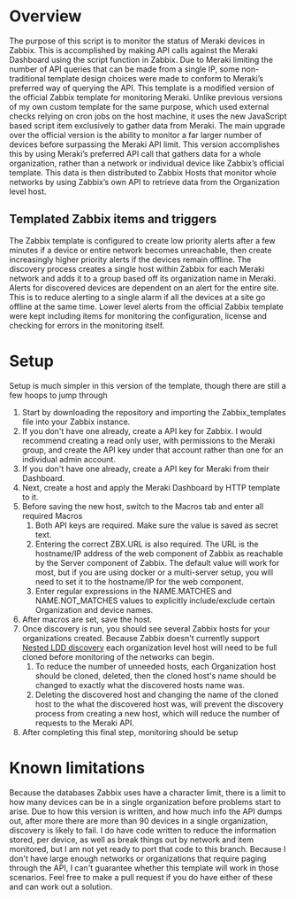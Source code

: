 # Overview
 The purpose of this script is to monitor the status of Meraki devices in Zabbix. This is accomplished by making API calls against the Meraki Dashboard using the script function in Zabbix. Due to Meraki limiting the number of API queries that can be made from a single IP, some non-traditional template design choices were made to conform to Meraki’s preferred way of querying the API.
 This template is a modified version of the official Zabbix template for monitoring Meraki. Unlike previous versions of my own custom template for the same purpose, which used external checks relying on cron jobs on the host machine, it uses the new JavaScript based script item exclusively to gather data from Meraki. 
 The main upgrade over the official version is the ability to monitor a far larger number of devices before surpassing the Meraki API limit. This version accomplishes this by using Meraki’s preferred API call that gathers data for a whole organization, rather than a network or individual device like Zabbix’s official template. This data is then distributed to Zabbix Hosts that monitor whole networks by using Zabbix’s own API to retrieve data from the Organization level host. 
## Templated Zabbix items and triggers
 The Zabbix template is configured to create low priority alerts after a few minutes if a device or entire network becomes unreachable, then create increasingly higher priority alerts if the devices remain offline. The discovery process creates a single host within Zabbix for each Meraki network and adds it to a group based off its organization name in Meraki. 
 Alerts for discovered devices are dependent on an alert for the entire site. This is to reduce alerting to a single alarm if all the devices at a site go offline at the same time. 
 Lower level alerts from the official Zabbix template were kept including items for monitoring the configuration, license and checking for errors in the monitoring itself. 
# Setup
 Setup is much simpler in this version of the template, though there are still a few hoops to jump through
 1.	Start by downloading the repository and importing the Zabbix_templates file into your Zabbix instance. 
 2. If you don't have one already, create a API key for Zabbix. I would recommend creating a read only user, with permissions to the Meraki group, and create the API key under that account rather than one for an individual admin account. 
 3. If you don't have one already, create a API key for Meraki from their Dashboard.
 4. Next, create a host and apply the Meraki Dashboard by HTTP template to it. 
 5. Before saving the new host, switch to the Macros tab and enter all required Macros
    1. Both API keys are required. Make sure the value is saved as secret text.
	2. Entering the correct ZBX.URL is also required. The URL is the hostname/IP address of the web component of Zabbix as reachable by the Server component of Zabbix. The default value will work for most, but if you are using docker or a multi-server setup, you will need to set it to the hostname/IP for the web component.
	3. Enter regular expressions in the NAME.MATCHES and NAME.NOT_MATCHES values to explicitly include/exclude certain Organization and device names.
 6. After macros are set, save the host. 
 7. Once discovery is run, you should see several Zabbix hosts for your organizations created. Because Zabbix doesn't currently support [Nested LDD discovery](https://support.zabbix.com/browse/ZBXNEXT-1527 "Zabbix Feature Request") each organization level host will need to be full cloned before monitoring of the networks can begin. 
    1. To reduce the number of unneeded hosts, each Organization host should be cloned, deleted, then the cloned host's name should be changed to exactly what the discovered hosts name was. 
	2. Deleting the discovered host and changing the name of the cloned host to the what the discovered host was, will prevent the discovery process from creating a new host, which will reduce the number of requests to the Meraki API. 
 8. After completing this final step, monitoring should be setup 
# Known limitations
 Because the databases Zabbix uses have a character limit, there is a limit to how many devices can be in a single organization before problems start to arise. Due to how this version is written, and how much info the API dumps out, after more there are more than 90 devices in a single organization, discovery is likely to fail. I do have code written to reduce the information stored, per device, as well as break things out by network and item monitored, but I am not yet ready to port that code to this branch. 
 Because I don't have large enough networks or organizations that require paging through the API, I can't guarantee whether this template will work in those scenarios. Feel free to make a pull request if you do have either of these and can work out a solution. 

